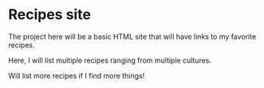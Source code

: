 # Recipes site 

The project here will be a basic HTML site that will have links to my favorite recipes.

Here, I will list multiple recipes ranging from multiple cultures.

Will list more recipes if I find more things!
